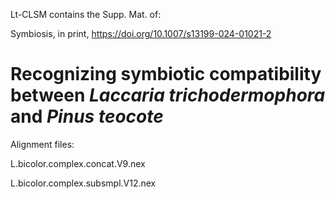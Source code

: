 Lt-CLSM contains the Supp. Mat. of:

Symbiosis, in print, https://doi.org/10.1007/s13199-024-01021-2
# Recognizing symbiotic compatibility between _Laccaria trichodermophora_ and _Pinus teocote_

Alignment files:

L.bicolor.complex.concat.V9.nex

L.bicolor.complex.subsmpl.V12.nex
